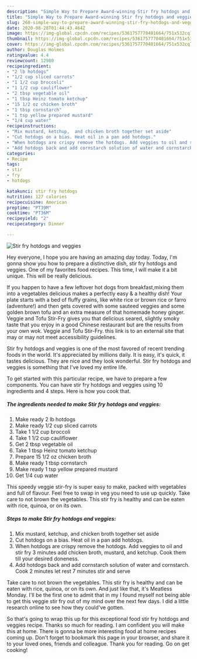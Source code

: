 ```yaml
---
description: "Simple Way to Prepare Award-winning Stir fry hotdogs and veggies"
title: "Simple Way to Prepare Award-winning Stir fry hotdogs and veggies"
slug: 260-simple-way-to-prepare-award-winning-stir-fry-hotdogs-and-veggies
date: 2020-08-28T01:44:43.464Z
image: https://img-global.cpcdn.com/recipes/5361757770481664/751x532cq70/stir-fry-hotdogs-and-veggies-recipe-main-photo.jpg
thumbnail: https://img-global.cpcdn.com/recipes/5361757770481664/751x532cq70/stir-fry-hotdogs-and-veggies-recipe-main-photo.jpg
cover: https://img-global.cpcdn.com/recipes/5361757770481664/751x532cq70/stir-fry-hotdogs-and-veggies-recipe-main-photo.jpg
author: Douglas Holmes
ratingvalue: 4.4
reviewcount: 12980
recipeingredient:
- "2 lb hotdogs"
- "1/2 cup sliced carrots"
- "1 1/2 cup broccoli"
- "1 1/2 cup cauliflower"
- "2 tbsp vegetable oil"
- "1 tbsp Heinz tomato ketchup"
- "15 1/2 oz chicken broth"
- "1 tbsp cornstarch"
- "1 tsp yellow prepared mustard"
- "1/4 cup water"
recipeinstructions:
- "Mix mustard, ketchup,  and chicken broth together set aside"
- "Cut hotdogs on a bias. Heat oil in a pan add hotdogs."
- "When hotdogs are crispy remove the hotdogs. Add veggies to oil and stir fry 3 minutes add chicken broth, mustard, and ketchup.  Cook them till your desired doneness."
- "Add hotdogs back and add cornstarch solution of water and cornstarch. Cook 2 minutes let rest 7 minutes stir and serve"
categories:
- Recipe
tags:
- stir
- fry
- hotdogs

katakunci: stir fry hotdogs 
nutrition: 127 calories
recipecuisine: American
preptime: "PT39M"
cooktime: "PT36M"
recipeyield: "2"
recipecategory: Dinner

---
```



![Stir fry hotdogs and veggies](https://img-global.cpcdn.com/recipes/5361757770481664/751x532cq70/stir-fry-hotdogs-and-veggies-recipe-main-photo.jpg)

Hey everyone, I hope you are having an amazing day today. Today, I'm gonna show you how to prepare a distinctive dish, stir fry hotdogs and veggies. One of my favorites food recipes. This time, I will make it a bit unique. This will be really delicious.

If you happen to have a few leftover hot dogs from breakfast,mixing them into a vegetables delicious makes a perfectly easy &amp; a healthy dish! Your plate starts with a bed of fluffy grains, like white rice or brown rice or farro (adventure!) and then gets covered with some sauteed veggies and some golden brown tofu and an extra measure of that homemade honey ginger. Veggie and Tofu Stir-Fry gives you that delicious seared, slightly smoky taste that you enjoy in a good Chinese restaurant but are the results from your own wok. Veggie and Tofu Stir-Fry. this link is to an external site that may or may not meet accessibility guidelines.

Stir fry hotdogs and veggies is one of the most favored of recent trending foods in the world. It's appreciated by millions daily. It is easy, it's quick, it tastes delicious. They are nice and they look wonderful. Stir fry hotdogs and veggies is something that I've loved my entire life.


To get started with this particular recipe, we have to prepare a few components. You can have stir fry hotdogs and veggies using 10 ingredients and 4 steps. Here is how you cook that.

<!--inarticleads1-->

##### The ingredients needed to make Stir fry hotdogs and veggies:

1. Make ready 2 lb hotdogs
1. Make ready 1/2 cup sliced carrots
1. Take 1 1/2 cup broccoli
1. Take 1 1/2 cup cauliflower
1. Get 2 tbsp vegetable oil
1. Take 1 tbsp Heinz tomato ketchup
1. Prepare 15 1/2 oz chicken broth
1. Make ready 1 tbsp cornstarch
1. Make ready 1 tsp yellow prepared mustard
1. Get 1/4 cup water


This speedy veggie stir-fry is super easy to make, packed with vegetables and full of flavour. Feel free to swap in veg you need to use up quickly. Take care to not brown the vegetables. This stir fry is healthy and can be eaten with rice, quinoa, or on its own. 

<!--inarticleads2-->

##### Steps to make Stir fry hotdogs and veggies:

1. Mix mustard, ketchup,  and chicken broth together set aside
1. Cut hotdogs on a bias. Heat oil in a pan add hotdogs.
1. When hotdogs are crispy remove the hotdogs. Add veggies to oil and stir fry 3 minutes add chicken broth, mustard, and ketchup.  Cook them till your desired doneness.
1. Add hotdogs back and add cornstarch solution of water and cornstarch. Cook 2 minutes let rest 7 minutes stir and serve


Take care to not brown the vegetables. This stir fry is healthy and can be eaten with rice, quinoa, or on its own. And just like that, it&#39;s Meatless Monday. I&#39;ll be the first one to admit that in my I found myself not being able to get this veggie stir fry out of my mind over the next few days. I did a little research online to see how they could&#39;ve gotten. 

So that's going to wrap this up for this exceptional food stir fry hotdogs and veggies recipe. Thanks so much for reading. I am confident you will make this at home. There is gonna be more interesting food at home recipes coming up. Don't forget to bookmark this page in your browser, and share it to your loved ones, friends and colleague. Thank you for reading. Go on get cooking!
